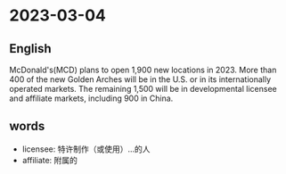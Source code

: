# 2023-03-04

## English
McDonald's(MCD) plans to open 1,900
new locations in 2023. More than 400 of
the new Golden Arches will be in the U.S.
or in its internationally operated markets.
The remaining 1,500 will be in
developmental licensee and affiliate
markets, including 900 in China.

## words
* licensee: 特许制作（或使用）...的人
* affiliate: 附属的
